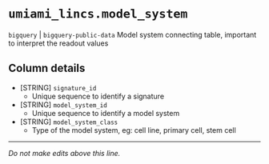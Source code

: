 # `umiami_lincs.model_system`
`bigquery` | `bigquery-public-data`
Model system connecting table, important to interpret the readout values

## Column details
* [STRING]    `signature_id`
  - Unique sequence to identify a signature
* [STRING]    `model_system_id`
  - Unique sequence to identify a model system
* [STRING]    `model_system_class`
  - Type of the model system, eg: cell line, primary cell, stem cell

-------------------------------------------------------------------------------
*Do not make edits above this line.*
